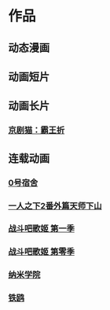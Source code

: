 # 作品
## 动态漫画
## 动画短片
## 动画长片
### [京剧猫：霸王折](./作品/动画长片/京剧猫：霸王折.md)  
## 连载动画
### [0号宿舍](./作品/连载动画/0号宿舍.md)  
### [一人之下2番外篇天师下山](./作品/连载动画/一人之下2番外篇天师下山.md)  
### [战斗吧歌姬 第一季](./作品/连载动画/战斗吧歌姬%20第一季.md)  
### [战斗吧歌姬 第零季](./作品/连载动画/战斗吧歌姬%20第零季.md)  
### [纳米学院](./作品/连载动画/纳米学院.md)  
### [铁鸥](./作品/连载动画/铁鸥.md)  
